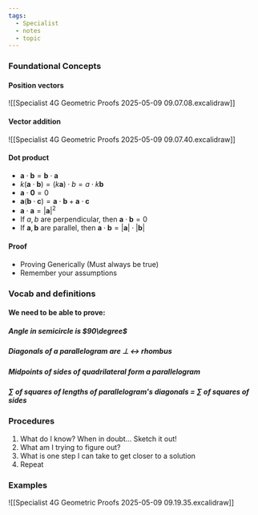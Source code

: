 ```yaml
---
tags:
  - Specialist
  - notes
  - topic
---
```

### Foundational Concepts 
#### Position vectors
![[Specialist 4G Geometric Proofs 2025-05-09 09.07.08.excalidraw]]

#### Vector addition
![[Specialist 4G Geometric Proofs 2025-05-09 09.07.40.excalidraw]]

#### Dot product
- $\mathbf{a}\cdot \mathbf{b}=\mathbf{b}\cdot \mathbf{a}$
- $k(\mathbf{a}\cdot \mathbf{b}) = (k\mathbf{a})\cdot b=a\cdot {k\mathbf{b}}$
- $\mathbf{a}\cdot \mathbf{0}=0$
- $\mathbf{a}(\mathbf{b}\cdot \mathbf{c})=\mathbf{a}\cdot \mathbf{b}+\mathbf{a}\cdot \mathbf{c}$
- $\mathbf{a}\cdot \mathbf{a}=|\mathbf{a}|^2$
- If $a, b$ are perpendicular, then $\mathbf{a}\cdot \mathbf{b} = 0$
- If $\mathbf{a}, \mathbf{b}$ are parallel, then $\mathbf{a}\cdot \mathbf{b} = |\mathbf{a}| \cdot  |\mathbf{b}|$ 

#### Proof
- Proving Generically
	(Must always be true)
- Remember your assumptions


### Vocab and definitions
#### We need to be able to prove:
##### Angle in semicircle is $90\degree$ 
##### Diagonals of a parallelogram are $\perp$ $\leftrightarrow$ rhombus
##### Midpoints of sides of quadrilateral form a parallelogram
##### $\sum$ of squares of lengths of parallelogram's diagonals $=$ $\sum$ of squares of sides

### Procedures
1. What do I know?
	When in doubt... Sketch it out!
2. What am I trying to figure out?
3. What is one step I can take to get closer to a solution
4. Repeat
### Examples
![[Specialist 4G Geometric Proofs 2025-05-09 09.19.35.excalidraw]]

